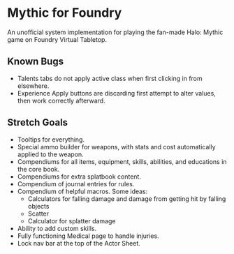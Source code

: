 # Mythic for Foundry

An unofficial system implementation for playing the fan-made Halo: Mythic game on Foundry Virtual Tabletop.

## Known Bugs

* Talents tabs do not apply active class when first clicking in from elsewhere.
* Experience Apply buttons are discarding first attempt to alter values, then work correctly afterward.

## Stretch Goals

* Tooltips for everything.
* Special ammo builder for weapons, with stats and cost automatically applied to the weapon.
* Compendiums for all items, equipment, skills, abilities, and educations in the core book.
* Compendiums for extra splatbook content.
* Compendium of journal entries for rules.
* Compendium of helpful macros. Some ideas:
    * Calculators for falling damage and damage from getting hit by falling objects
    * Scatter
    * Calculator for splatter damage
* Ability to add custom skills.
* Fully functioning Medical page to handle injuries.
* Lock nav bar at the top of the Actor Sheet.
